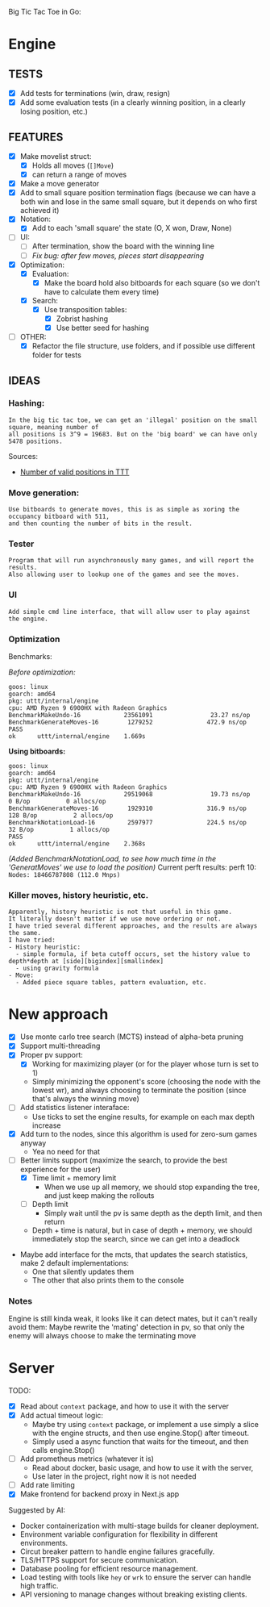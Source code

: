 Big Tic Tac Toe in Go:
# Engine

## TESTS
  - [x] Add tests for terminations (win, draw, resign)
  - [x] Add some evaluation tests (in a clearly winning position, in a clearly losing position, etc.)

## FEATURES
- [x] Make movelist struct:
  - [x] Holds all moves (`[]Move`)
  - [x] can return a range of moves
- [x] Make a move generator
- [x] Add to small square position termination flags (because we can have a both win and lose in the same small square, but it depends on who first achieved it)
- [x] Notation:
  - [x] Add to each 'small square' the state (O, X won, Draw, None)
- [ ] UI:
  - [ ] After termination, show the board with the winning line
  - [ ] *Fix bug: after few moves, pieces start disappearing*
- [x] Optimization:
  - [x] Evaluation: 
    - [x] Make the board hold also bitboards for each square (so we don't have to calculate them every time)
  - [x] Search:
    - [x] Use transposition tables:
      - [x] Zobrist hashing
      - [x] Use better seed for hashing
- [ ] OTHER:
  - [x] Refactor the file structure, use folders, and if possible use different folder for tests
  
## IDEAS

### Hashing:
```
In the big tic tac toe, we can get an 'illegal' position on the small square, meaning number of 
all positions is 3^9 = 19683. But on the 'big board' we can have only 5478 positions.

```
Sources:
- [Number of valid positions in TTT](https://math.stackexchange.com/questions/469371/determining-the-number-of-valid-tictactoe-board-states-in-terms-of-board-dimensi)

### Move generation:
```
Use bitboards to generate moves, this is as simple as xoring the occupancy bitboard with 511,
and then counting the number of bits in the result.
```


### Tester

```
Program that will run asynchronously many games, and will report the results.
Also allowing user to lookup one of the games and see the moves.
```

### UI

```
Add simple cmd line interface, that will allow user to play against the engine.
```



### Optimization

Benchmarks:

*Before optimization:*

```
goos: linux
goarch: amd64
pkg: uttt/internal/engine
cpu: AMD Ryzen 9 6900HX with Radeon Graphics        
BenchmarkMakeUndo-16            23561091                23.27 ns/op
BenchmarkGenerateMoves-16        1279252               472.9 ns/op
PASS
ok      uttt/internal/engine    1.669s
```

**Using bitboards:**

```
goos: linux
goarch: amd64
pkg: uttt/internal/engine
cpu: AMD Ryzen 9 6900HX with Radeon Graphics        
BenchmarkMakeUndo-16            29519068                19.73 ns/op            0 B/op          0 allocs/op
BenchmarkGenerateMoves-16        1929310               316.9 ns/op           128 B/op          2 allocs/op
BenchmarkNotationLoad-16         2597977               224.5 ns/op            32 B/op          1 allocs/op
PASS
ok      uttt/internal/engine    2.368s
```

*(Added BenchmarkNotationLoad, to see how much time in the 'GeneratMoves' we use to load the position)*
Current perft results:
perft 10: `Nodes: 18466787808 (112.0 Mnps)`


### Killer moves, history heuristic, etc.

```
Apparently, history heuristic is not that useful in this game.
It literally doesn't matter if we use move ordering or not.
I have tried several different approaches, and the results are always the same.
I have tried:
- History heuristic:
  - simple formula, if beta cutoff occurs, set the history value to depth*depth at [side][bigindex][smallindex]
  - using gravity formula
- Move:
  - Added piece square tables, pattern evaluation, etc.
```

# New approach
- [x] Use monte carlo tree search (MCTS) instead of alpha-beta pruning
- [x] Support multi-threading
- [x] Proper pv support:
  - [x] Working for maximizing player (or for the player whose turn is set to 1)
  - Simply minimizing the opponent's score (choosing the node with the lowest wr), and always choosing to terminate the position (since that's always the winning move)
- [ ] Add statistics listener interaface:
  - Use ticks to set the engine results, for example on each max depth increase 
- [x] Add turn to the nodes, since this algorithm is used for zero-sum games anyway
  - Yea no need for that
- [ ] Better limits support (maximize the search, to provide the best experience for the user)
  - [x] Time limit + memory limit
    - When we use up all memory, we should stop expanding the tree, and just keep making the rollouts
  - [ ] Depth limit 
    - Simply wait until the pv is same depth as the depth limit, and then return
  - Depth + time is natural, but in case of depth + memory, we should immediately stop the search, since we can get into a deadlock
- Maybe add interface for the mcts, that updates the search statistics, make 2 default implementations:
  - One that silently updates them
  - The other that also prints them to the console

### Notes
Engine is still kinda weak, it looks like it can detect mates, but it can't really 
avoid them: Maybe rewrite the 'mating' detection in pv, so that only the enemy will
always choose to make the terminating move

# Server

TODO:
- [x] Read about `context` package, and how to use it with the server
- [x] Add actual timeout logic:
  - Maybe try using `context` package, or implement a use simply a slice with the engine structs, and then use engine.Stop() after timeout.
  - Simply used a async function that waits for the timeout, and then calls engine.Stop()
- [ ] Add prometheus metrics (whatever it is)
  - Read about docker, basic usage, and how to use it with the server,
  - Use later in the project, right now it is not needed
- [ ] Add rate limiting
- [x] Make frontend for backend proxy in Next.js app
  
Suggested by AI:
- Docker containerization with multi-stage builds for cleaner deployment.
- Environment variable configuration for flexibility in different environments.
- Circut breaker pattern to handle engine failures gracefully.
- TLS/HTTPS support for secure communication.
- Database pooling for efficient resource management.
- Load testing with tools like `hey` or `wrk` to ensure the server can handle high traffic.
- API versioning to manage changes without breaking existing clients.
